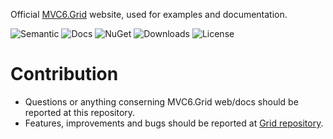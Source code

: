 Official [MVC6.Grid](https://github.com/NonFactors/MVC6.Grid) website, used for examples and documentation.

![Semantic](https://img.shields.io/badge/sem-ver-lightgrey.svg?style=plastic)
![Docs](https://img.shields.io/github/release/NonFactors/MVC6.Grid.Web.svg?style=plastic&label=docs)
![NuGet](https://img.shields.io/nuget/v/NonFactors.Grid.Mvc6.svg?style=plastic)
![Downloads](https://img.shields.io/nuget/dt/NonFactors.Grid.Mvc6.svg?style=plastic&label=downloads)
![License](https://img.shields.io/badge/license-MIT-green.svg?style=plastic)

# Contribution
- Questions or anything conserning MVC6.Grid web/docs should be reported at this repository.
- Features, improvements and bugs should be reported at [Grid repository](https://github.com/NonFactors/MVC6.Grid).
